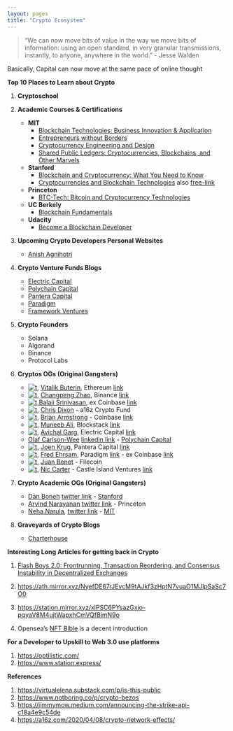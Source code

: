 ```yaml
---
layout: pages
title: "Crypto Ecosystem"
---
```


> “We can now move bits of value in the way we move bits of information: using an open standard, in very granular transmissions, instantly, to anyone, anywhere in the world.” - Jesse Walden

Basically, Capital can now move at the same pace of online thought

**Top 10 Places to Learn about Crypto**
1. **Cryptoschool**

2. **Academic Courses & Certifications**
    - **MIT**
        - [Blockchain Technologies: Business Innovation & Application](https://mitsloan.mit.edu/cryptoeconomics-lab/courses)
        - [Entrepreneurs without Borders](https://ocw.mit.edu/courses/sloan-school-of-management/15-395-entrepreneurship-without-borders-fall-2016/)
        - [Cryptocurrency Engineering and Design](https://ocw.mit.edu/courses/media-arts-and-sciences/mas-s62-cryptocurrency-engineering-and-design-spring-2018/)
        - [Shared Public Ledgers: Cryptocurrencies, Blockchains, and Other Marvels]()
    - **Stanford**
        - [Blockchain and Cryptocurrency: What You Need to Know](https://online.stanford.edu/courses/soe-xcs0001-blockchain-and-cryptocurrency-what-you-need-know)
        - [Cryptocurrencies and Blockchain Technologies](https://online.stanford.edu/courses/cs251-cryptocurrencies-and-blockchain-technologies) also [free-link](https://cs251.stanford.edu/)
    - **Princeton**
        - [BTC-Tech: Bitcoin and Cryptocurrency Technologies](https://piazza.com/princeton/spring2015/btctech/resources)
    - **UC Berkely**
        - [Blockchain Fundamentals](https://www.edx.org/professional-certificate/uc-berkeleyx-blockchain-fundamentals)
    - **Udacity**
        - [Become a Blockchain Developer](https://www.udacity.com/course/blockchain-developer-nanodegree--nd1309)

3. **Upcoming Crypto Developers Personal Websites**
    - [Anish Agnihotri](https://anishagnihotri.com/)

4. **Crypto Venture Funds Blogs**
    - [Electric Capital](https://medium.com/electric-capital)
    - [Polychain Capital](https://polychain.capital/)
    - [Pantera Capital](https://panteracapital.com/blockchain-letter/)
    - [Paradigm](https://www.paradigm.xyz/writing/)
    - [Framework Ventures](https://framework.ventures/)

5. **Crypto Founders**
    - Solana
    - Algorand
    - Binance
    - Protocol Labs

6. **Cryptos OGs (Original Gangsters)**
    - [![t](https://sagungarg.com/assets/img/twitter-logo.png)](https://twitter.com/vitalikbuterin), [Vitalik Buterin](https://vitalik.ca/), Ethereum [link](https://ethereum.org/)
    - [![t](https://sagungarg.com/assets/img/twitter-logo.png)](https://twitter.com/cz_binance), [Changpeng Zhao](), Binance [link](https://www.binance.com/en/blog)
    - [![t](https://sagungarg.com/assets/img/twitter-logo.png)](https://twitter.com/balajis),[Balaji Srinivasan](https://balajis.com/), ex Coinbase [link](https://www.coinbase.com/)
    - [![t](https://sagungarg.com/assets/img/twitter-logo.png)](https://twitter.com/cdixon), [Chris Dixon](https://cdixon.org/) - a16z Crypto Fund
    - [![t](https://sagungarg.com/assets/img/twitter-logo.png)](https://twitter.com/brian_armstrong), [Brian Armstrong]() - Coinbase [link](https://www.coinbase.com/)
    - [![t](https://sagungarg.com/assets/img/twitter-logo.png)](https://twitter.com/muneeb), [Muneeb Ali](https://muneeb.com/), Blockstack [link](https://www.stacks.co/)
    - [![t](https://sagungarg.com/assets/img/twitter-logo.png)](https://twitter.com/avichal), [Avichal Garg](https://avichal.com/), Electric Capital [link](https://www.electriccapital.com/)
    - [Olaf Carlson-Wee]() [linkedin link](https://www.linkedin.com/in/olafcw/) - [Polychain Capital](https://polychain.capital/) 
    - [![t](https://sagungarg.com/assets/img/twitter-logo.png)](https://twitter.com/joeykrug), [Joen Krug](), Pantera Capital [link](https://panteracapital.com/)
    - [![t](https://sagungarg.com/assets/img/twitter-logo.png)](https://twitter.com/FEhrsam), [Fred Ehrsam](), Paradigm [link](https://www.paradigm.xyz/) - ex Coinbase [link](https://www.coinbase.com/)
    - [![t](https://sagungarg.com/assets/img/twitter-logo.png)](https://twitter.com/juanbenet), [Juan Benet](https://juan.benet.ai) - Filecoin
    - [![t](https://sagungarg.com/assets/img/twitter-logo.png)](https://twitter.com/nic__carter), [Nic Carter](https://niccarter.info/about/) - Castle Island Ventures [link](https://www.castleisland.vc/)

7. **Crypto Academic OGs (Original Gangsters)**
    - [Dan Boneh](https://crypto.stanford.edu/~dabo/) [twitter link](https://twitter.com/danboneh) - [Stanford]()
    - [Arvind Narayanan](https://www.cs.princeton.edu/~arvindn/) [twitter link](https://twitter.com/random_walker) - Princeton
    - [Neha Narula](https://nehanarula.org/), [twitter link](https://twitter.com/neha) - [MIT](https://www.media.mit.edu/people/narula/overview/)
8. **Graveyards of Crypto Blogs**
    - [Charterhouse](https://charterhouse.github.io/)



**Interesting Long Articles for getting back in Crypto**
1. [Flash Boys 2.0: Frontrunning, Transaction Reordering, and Consensus Instability in Decentralized Exchanges](https://arxiv.org/pdf/1904.05234.pdf)

2. https://ath.mirror.xyz/NyefDE67rJEvcM9tAJkf3zHptN7vuaO1MJlpSaSc7O0

3. https://station.mirror.xyz/xlPSC6PYsazGxjo-pqyaV8M4ujtWapxhCmVQfBjmN9o

4. Opensea’s [NFT Bible](https://opensea.io/blog/guides/non-fungible-tokens/) is a decent introduction


**For a Developer to Upskill to Web 3.0 use platforms**
1. https://optilistic.com/
2. https://www.station.express/

**References**
1. https://virtualelena.substack.com/p/is-this-public
2. https://www.notboring.co/p/crypto-bezos
3. https://jimmymow.medium.com/announcing-the-strike-api-c18a4e9c54de
4. https://a16z.com/2020/04/08/crypto-network-effects/



